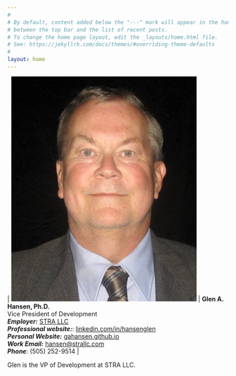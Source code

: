 ```yaml
---
#
# By default, content added below the "---" mark will appear in the home page
# between the top bar and the list of recent posts.
# To change the home page layout, edit the _layouts/home.html file.
# See: https://jekyllrb.com/docs/themes/#overriding-theme-defaults
#
layout: home
---
```


| ![Glen A. Hansen, Ph.D.](glen_small.jpg) | **Glen A. Hansen, Ph.D.**<br>Vice President of Development<br>***Employer:*** [STRA LLC](https://www.strallc.com/)<br>***Professional website:***: [linkedin.com/in/hansenglen](https://www.linkedin.com/in/hansenglen)<br>***Personal Website:*** [gahansen.github.io](https://gahansen.github.io)<br>***Work Email:*** [hansen@strallc.com](mailto:hansen@strallc.com)<br>***Phone***: (505) 252-9514 |

[comment]: <> (NOTE: the above single line for the figure and the side text is necessary for the formatting to work.  Any newline breaks this.)

Glen is the VP of Development at STRA LLC.
